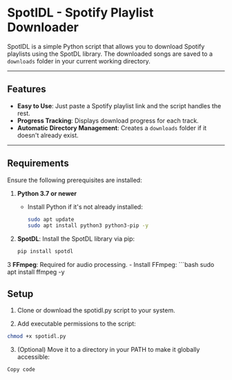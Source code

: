 # SpotIDL - Spotify Playlist Downloader

SpotIDL is a simple Python script that allows you to download Spotify playlists using the SpotDL library. The downloaded songs are saved to a `downloads` folder in your current working directory.

---

## Features

- **Easy to Use**: Just paste a Spotify playlist link and the script handles the rest.
- **Progress Tracking**: Displays download progress for each track.
- **Automatic Directory Management**: Creates a `downloads` folder if it doesn't already exist.

---

## Requirements

Ensure the following prerequisites are installed:

1. **Python 3.7 or newer**
   - Install Python if it's not already installed:
     ```bash
     sudo apt update
     sudo apt install python3 python3-pip -y
     ```

2. **SpotDL**: Install the SpotDL library via pip:
   ```bash
   pip install spotdl

3 **FFmpeg**: Required for audio processing.
    - Install FFmpeg:
    ```bash
    sudo apt install ffmpeg -y

## Setup

1. Clone or download the spotidl.py script to your system.

2. Add executable permissions to the script:
```bash
chmod +x spotidl.py
```

3. (Optional) Move it to a directory in your PATH to make it globally accessible:

```bash
Copy code

